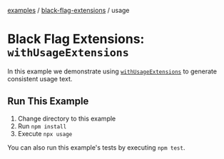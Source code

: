 [examples][1] / [black-flag-extensions][2] / usage

# Black Flag Extensions: `withUsageExtensions`

In this example we demonstrate using [`withUsageExtensions`][3] to generate
consistent usage text.

## Run This Example

1. Change directory to this example
2. Run `npm install`
3. Execute `npx usage`

You can also run this example's tests by executing `npm test`.

[1]: ../../README.md
[2]: ../README.md
[3]: ../../../packages/extensions/README.md#withusageextensions
